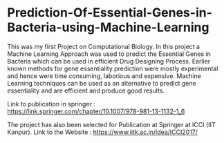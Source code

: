 # Prediction-Of-Essential-Genes-in-Bacteria-using-Machine-Learning

This was my first Project on Computational Biology. In this project a Machine Learning Approach was used to predict the Essential Genes in Bacteria which can be used in efficient Drug Designing Process. Earlier known methods for gene essentiality prediction were mostly experimental and hence were time consuming, laborious and expensive. Machine Learning techniques can be used as an alternative to predict gene essentiality and are efficient and produce good results.

Link to publication in springer :
https://link.springer.com/chapter/10.1007/978-981-13-1132-1_6

The project has also been selected for Publication at Springer at ICCI (IIT Kanpur).
Link to the Website : https://www.iitk.ac.in/idea/ICCI2017/
